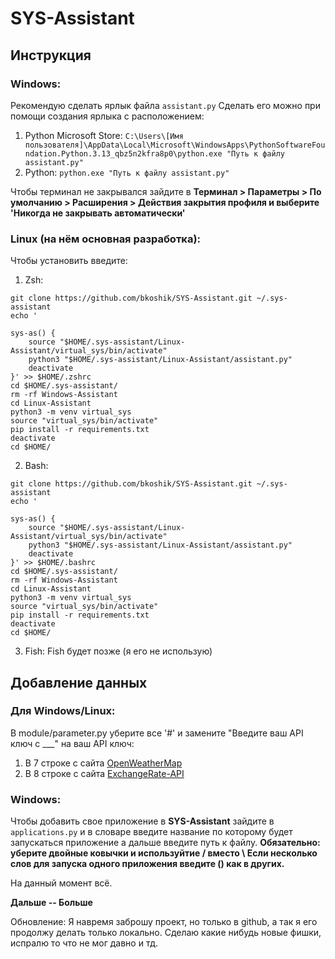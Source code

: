 # SYS-Assistant

## Инструкция
### Windows:
  Рекомендую сделать ярлык файла `assistant.py`
  Сделать его можно при помощи создания ярлыка с расположением: 
  1. Python Microsoft Store: `C:\Users\[Имя пользователя]\AppData\Local\Microsoft\WindowsApps\PythonSoftwareFoundation.Python.3.13_qbz5n2kfra8p0\python.exe "Путь к файлу assistant.py"`
  2. Python: `python.exe "Путь к файлу assistant.py"`
  
  Чтобы терминал не закрывался зайдите в **Терминал > Параметры > По умолчанию > Расширения > Действия закрытия профиля и выберите 'Никогда не закрывать автоматически'**

### Linux (на нём основная разработка):
  Чтобы установить введите:
  1. Zsh:
 
    git clone https://github.com/bkoshik/SYS-Assistant.git ~/.sys-assistant
    echo '
    
    sys-as() {
        source "$HOME/.sys-assistant/Linux-Assistant/virtual_sys/bin/activate"
        python3 "$HOME/.sys-assistant/Linux-Assistant/assistant.py"
        deactivate
    }' >> $HOME/.zshrc
    cd $HOME/.sys-assistant/
    rm -rf Windows-Assistant
    cd Linux-Assistant
    python3 -m venv virtual_sys
    source "virtual_sys/bin/activate"
    pip install -r requirements.txt
    deactivate
    cd $HOME/

  2. Bash:

    git clone https://github.com/bkoshik/SYS-Assistant.git ~/.sys-assistant
    echo '
    
    sys-as() {
        source "$HOME/.sys-assistant/Linux-Assistant/virtual_sys/bin/activate"
        python3 "$HOME/.sys-assistant/Linux-Assistant/assistant.py"
        deactivate
    }' >> $HOME/.bashrc
    cd $HOME/.sys-assistant/
    rm -rf Windows-Assistant
    cd Linux-Assistant
    python3 -m venv virtual_sys
    source "virtual_sys/bin/activate"
    pip install -r requirements.txt
    deactivate
    cd $HOME/

  3. Fish: Fish будет позже (я его не использую)

## Добавление данных
### Для Windows/Linux:
  В module/parameter.py уберите все '#' и замените "Введите ваш API ключ с ___" на ваш API ключ: 
  1. В 7 строке с сайта [OpenWeatherMap](https://home.openweathermap.org/api_keys)
  2. В 8 строке с сайта [ExchangeRate-API](https://app.exchangerate-api.com/dashboard)

### Windows:
  Чтобы добавить свое приложение в **SYS-Assistant** зайдите в `applications.py` и в словаре введите название по которому будет запускаться приложение а дальше введите путь к файлу.
  **Обязательно: уберите двойные ковычки и используйтие / вместо \ Если несколько слов для запуска одного приложения введите () как в других.**

На данный момент всё.

**Дальше -- Больше**

Обновление:
  Я навремя заброшу проект, но только в github, а так я его продолжу делать только локально. Сделаю какие нибудь новые фишки, испралю то что не мог давно и тд.
